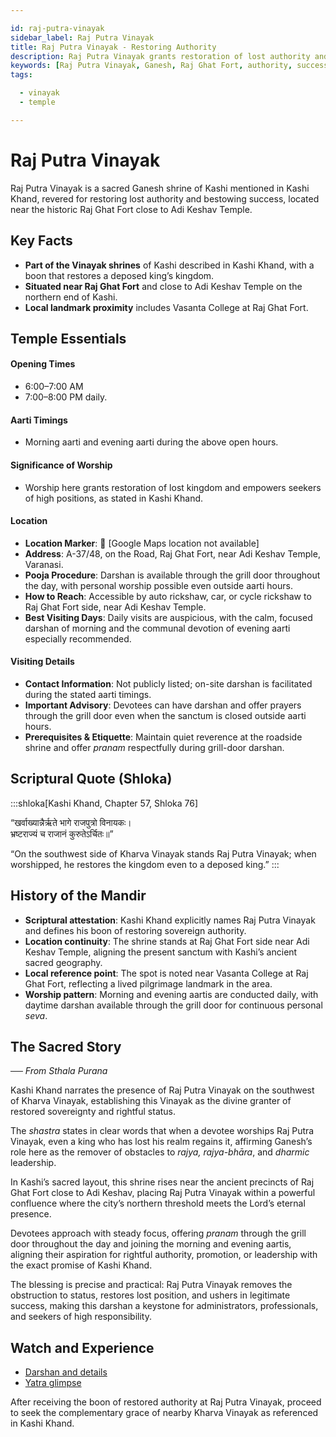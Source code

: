 ```yaml
---

id: raj-putra-vinayak
sidebar_label: Raj Putra Vinayak
title: Raj Putra Vinayak - Restoring Authority
description: Raj Putra Vinayak grants restoration of lost authority and bestows success, located near Raj Ghat Fort close to Adi Keshav Temple.
keywords: [Raj Putra Vinayak, Ganesh, Raj Ghat Fort, authority, success, Adi Keshav]
tags:

  - vinayak
  - temple

---
```


# Raj Putra Vinayak

Raj Putra Vinayak is a sacred Ganesh shrine of Kashi mentioned in Kashi Khand, revered for restoring lost authority and bestowing success, located near the historic Raj Ghat Fort close to Adi Keshav Temple.

## Key Facts

  * **Part of the Vinayak shrines** of Kashi described in Kashi Khand, with a boon that restores a deposed king’s kingdom.
  * **Situated near Raj Ghat Fort** and close to Adi Keshav Temple on the northern end of Kashi.
  * **Local landmark proximity** includes Vasanta College at Raj Ghat Fort.

## Temple Essentials

#### Opening Times

  * 6:00–7:00 AM
  * 7:00–8:00 PM daily.

#### Aarti Timings

  * Morning aarti and evening aarti during the above open hours.

#### Significance of Worship

  * Worship here grants restoration of lost kingdom and empowers seekers of high positions, as stated in Kashi Khand.

#### Location

  * **Location Marker**: 📍 [Google Maps location not available]
  * **Address**: A-37/48, on the Road, Raj Ghat Fort, near Adi Keshav Temple, Varanasi.
  * **Pooja Procedure**: Darshan is available through the grill door throughout the day, with personal worship possible even outside aarti hours.
  * **How to Reach**: Accessible by auto rickshaw, car, or cycle rickshaw to Raj Ghat Fort side, near Adi Keshav Temple.
  * **Best Visiting Days**: Daily visits are auspicious, with the calm, focused darshan of morning and the communal devotion of evening aarti especially recommended.

#### Visiting Details

  * **Contact Information**: Not publicly listed; on-site darshan is facilitated during the stated aarti timings.
  * **Important Advisory**: Devotees can have darshan and offer prayers through the grill door even when the sanctum is closed outside aarti hours.
  * **Prerequisites & Etiquette**: Maintain quiet reverence at the roadside shrine and offer *pranam* respectfully during grill-door darshan.

## Scriptural Quote (Shloka)

:::shloka[Kashi Khand, Chapter 57, Shloka 76]

“खर्वाख्यान्नैर्ऋते भागे राजपुत्रो विनायकः। <br/>
भ्रष्टराज्यं च राजानं कुरुतेऽर्चितः॥”

“On the southwest side of Kharva Vinayak stands Raj Putra Vinayak; when worshipped, he restores the kingdom even to a deposed king.”
:::

## History of the Mandir

  * **Scriptural attestation**: Kashi Khand explicitly names Raj Putra Vinayak and defines his boon of restoring sovereign authority.
  * **Location continuity**: The shrine stands at Raj Ghat Fort side near Adi Keshav Temple, aligning the present sanctum with Kashi’s ancient sacred geography.
  * **Local reference point**: The spot is noted near Vasanta College at Raj Ghat Fort, reflecting a lived pilgrimage landmark in the area.
  * **Worship pattern**: Morning and evening aartis are conducted daily, with daytime darshan available through the grill door for continuous personal *seva*.

## The Sacred Story

*── From Sthala Purana*

Kashi Khand narrates the presence of Raj Putra Vinayak on the southwest of Kharva Vinayak, establishing this Vinayak as the divine granter of restored sovereignty and rightful status.

The *shastra* states in clear words that when a devotee worships Raj Putra Vinayak, even a king who has lost his realm regains it, affirming Ganesh’s role here as the remover of obstacles to *rajya, rajya-bhāra*, and *dharmic* leadership.

In Kashi’s sacred layout, this shrine rises near the ancient precincts of Raj Ghat Fort close to Adi Keshav, placing Raj Putra Vinayak within a powerful confluence where the city’s northern threshold meets the Lord’s eternal presence.

Devotees approach with steady focus, offering *pranam* through the grill door throughout the day and joining the morning and evening aartis, aligning their aspiration for rightful authority, promotion, or leadership with the exact promise of Kashi Khand.

The blessing is precise and practical: Raj Putra Vinayak removes the obstruction to status, restores lost position, and ushers in legitimate success, making this darshan a keystone for administrators, professionals, and seekers of high responsibility.

## Watch and Experience

  * [Darshan and details](https://www.youtube.com/watch?v=MbC7Ju8ghLk)
  * [Yatra glimpse](https://www.youtube.com/watch?v=pIko-5q0ZSg)

After receiving the boon of restored authority at Raj Putra Vinayak, proceed to seek the complementary grace of nearby Kharva Vinayak as referenced in Kashi Khand.